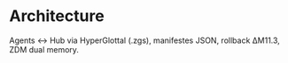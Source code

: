 # Architecture
Agents ↔ Hub via HyperGlottal (.zgs), manifestes JSON, rollback ΔM11.3, ZDM dual memory.
